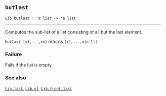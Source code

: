 ## `butlast`

``` hol4
Lib.butlast : 'a list -> 'a list
```

------------------------------------------------------------------------

Computes the sub-list of a list consisting of all but the last element.

`butlast [x1,...,xn]` returns `[x1,...,x(n-1)]`.

### Failure

Fails if the list is empty.

### See also

[`Lib.last`](#Lib.last), [`Lib.el`](#Lib.el),
[`Lib.front_last`](#Lib.front_last)
